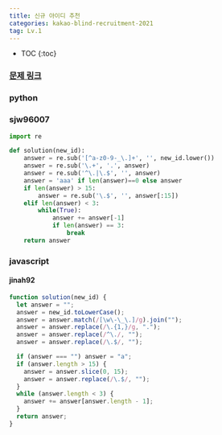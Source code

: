 ```yaml
---
title: 신규 아이디 추천
categories: kakao-blind-recruitment-2021
tag: Lv.1
---
```


- TOC
  {:toc}

### [문제 링크](https://programmers.co.kr/learn/courses/30/lessons/72410)

### python

### sjw96007

```python
import re

def solution(new_id):
    answer = re.sub('[^a-z0-9-_\.]+', '', new_id.lower())
    answer = re.sub('\.+', '.', answer)
    answer = re.sub('^\.|\.$', '', answer)
    answer = 'aaa' if len(answer)==0 else answer
    if len(answer) > 15:
        answer = re.sub('\.$', '', answer[:15])
    elif len(answer) < 3:
        while(True):
            answer += answer[-1]
            if len(answer) == 3:
                break
    return answer
```

### javascript

#### jinah92

```javascript
function solution(new_id) {
  let answer = "";
  answer = new_id.toLowerCase();
  answer = answer.match(/[\w\-\_\.]/g).join("");
  answer = answer.replace(/\.{1,}/g, ".");
  answer = answer.replace(/^\./, "");
  answer = answer.replace(/\.$/, "");

  if (answer === "") answer = "a";
  if (answer.length > 15) {
    answer = answer.slice(0, 15);
    answer = answer.replace(/\.$/, "");
  }
  while (answer.length < 3) {
    answer += answer[answer.length - 1];
  }
  return answer;
}
```
